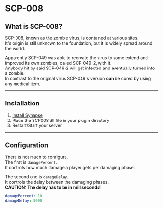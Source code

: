 # SCP-008

## What is SCP-008?
SCP-008, known as the zombie virus, is contained at various sites.  
It's origin is still unknown to the foundation, but it is widely spread around the world.  

Apparently SCP-049 was able to recreate the virus to some extend and improved its own zombies, called SCP-049-2, with it.  
Anybody hit by said SCP-049-2 will get infected and eventually turned into a zombie.  
In contrast to the original virus SCP-049's version **can** be cured by using any medical item.

***

## Installation
1. [Install Synapse](https://docs.synapsesl.xyz/setup/setup)
2. Place the SCP008.dll file in your plugin directory
3. Restart/Start your server

***

## Configuration
There is not much to configure.  
The first is ```damagePercent```.  
It controls how much damage a player gets per damaging phase.  

The second one is ```damageDelay```.  
It controls the delay between the damaging phases.  
**CAUTION: The delay has to be in milliseconds!**
```yml
damagePercent: 10
damageDelay: 3000
```
